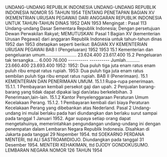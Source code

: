  UNDANG-UNDANG REPUBLIK INDONESIA UNDANG-UNDANG REPUBLIK INDONESIA NOMOR 55 TAHUN 1954 TENTANG PENETAPAN BAGIAN XV (KEMENTRIAN URUSAN PEGAWAI) DARI ANGGARAN REPUBLIK INDONESIA UNTUK TAHUN-TAHUN DINAS 1952 DAN 1953
Mengingat :
 Pasal 113 Undang-undang Dasar Sementara Republik Indonesia; Dengan persetujuan Dewan Perwakilan Rakyat;
MEMUTUSKAN:
Pasal 1
Bagian XV (kementerian Urusan Pegawai) dari anggaran Republik Indonesia untuk tahun-tahun dinas 1952 dan 1953 ditetapkan seperti berikut: BAGIAN XV KEMENTERIAN URUSAN PEGAWAI BAB I (Pengeluaran) 1952 1953 15.1 Kementerian dan pengeluaran umum......................... 23.624.400 23.617.400 15.2 Pengeluaran tak tersangka.... 6.000 76.000 ---------- ---------- Jumlah........... 23.660.400 23.693.400 1952: 1952: Dua puluh tiga juta enam ratus enam puluh ribu empat ratus rupiah. 1953: Dua puluh tiga juta enam ratus sembilan puluh tiga ribu empat ratus rupiah. BAB II (Penerimaan).
15.1 KEMENTERIAN DAN PENERIMAAN UMUM.
15.1.1 Rupa-rupa penerimaan.
15.1.1. 1 Pembayaran kembali persekot gaji dan upah. 2 Penjualan barang-barang yang tidak dapat dipakai lagi dan/atau berkelebihan. 3 Penerimaan,lain-lain.
15.1.2 Kantor Penyelenggaraan Peraturan Umum Kecelakaan Perang.
15.1.2. 1 Pembayaran kembali dari biaya Peraturan Kecelakaan Perang yang dibebankan atas Nederland.
Pasal 2
Undang-undang ini mulai berlaku pada hari diundangkan dan berlaku surut sampai pada tanggal 1 Januari 1952. Agar supaya setiap orang dapat mengetahuinya, memerintahkan pengundangan undang-undang ini dengan penempatan dalam Lembaran Negara Republik Indonesia. Disahkan di Jakarta pada tanggal 29 Nopember 1954. ttd SOEKARNO PERDANA MENTERI, ttd ALI SASTROAMIDIOJO. Diundangkan pada tanggal 31 Desember 1954. MENTERI KEHAKIMAN, ttd DJODY GONDOKUSUMO. LEMBARAN NEGARA NOMOR 126 TAHUN 1954